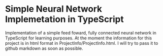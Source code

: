 # Simple Neural Network Implemetation in TypeScript
Implementation of a simple feed foward, fully connected neural network in TypeScript for learning purposes.
At the moment the information for this project is in html format in ProjectInfo/ProjectInfo.html. I will try to pass it to github markdown as soon as possible.

